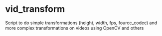 # vid_transform
Script to do simple transformations (height, width, fps, fourcc_codec) and more complex transformations on videos using OpenCV and others
